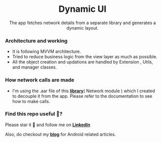 <h1 align="center">Dynamic UI</h1>
<p align="center"> The app fetches network details from a separate library and generates a dynamic layout.</p>

### Architecture and working 

* It is following MVVM architecture. 
* Tried to reduce business logic from the view layer as much as possible. 
* All the object creation and updations are handled by Extension , Utils, and manager classes. 

### How network calls are made 

* I'm using the .aar file of this __[library](https://github.com/clint22/NetWorkManager)__( Network module ) which I created to decouple it from the app. Please refer to the documentation to see how to make calls.

### Find this repo useful 🤟?
Please star it 🌟 and follow me on __[LinkedIn](https://www.linkedin.com/in/clint-paul-2504bba7/)__ 

Also, do checkout my __[blog](https://clintpauldev.com/)__ for Android related articles.
